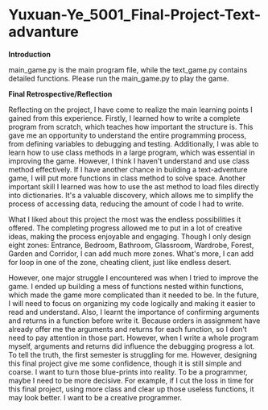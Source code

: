 # Yuxuan-Ye_5001_Final-Project-Text-advanture

**Introduction**

main_game.py is the main program file, while the text_game.py contains detailed functions. Please run the main_game.py to play the game.




**Final Retrospective/Reflection**

Reflecting on the project, I have come to realize the main learning points I gained from this experience. Firstly, I learned how to write a complete program from scratch, which teaches how important the structure is. This gave me an opportunity to understand the entire programming process, from defining variables to debugging and testing. Additionally, I was able to learn how to use class methods in a large program, which was essential in improving the game. However, I think I haven't understand and use class method effectively. If I have another chance in building a text-adventure game, I will put more functions in class method to solve space. 
Another important skill I learned was how to use the ast method to load files directly into dictionaries. It's a valuable discovery, which allows me to simplify the process of accessing data, reducing the amount of code I had to write.

What I liked about this project the most was the endless possibilities it offered. The completing progress allowed me to put in a lot of creative ideas, making the process enjoyable and engaging. Though I only design eight zones: Entrance, Bedroom, Bathroom, Glassroom, Wardrobe, Forest, Garden and Corridor, I can add much more zones. What's more, I can add for loop in one of the zone, cheating client, just like endless desert. 

However, one major struggle I encountered was when I tried to improve the game. I ended up building a mess of functions nested within functions, which made the game more complicated than it needed to be. In the future, I will need to focus on organizing my code logically and making it easier to read and understand. Also, I learnt the importance of confirming arguments and returns in a function before write it. Because orders in assignment have already offer me the arguments and returns for each function, so I don't need to pay attention in those part. However, when I write a whole program myself, arguments and returns did influence the debugging progress a lot. 
To tell the truth, the first semester is struggling for me. However, designing this final project give me some confidence, though it is still simple and coarse. I want to turn those blue-prints into reality. To be a programmer, maybe I need to be more decisive. For example, if I cut the loss in time for this final project, using more class and clear up those useless functions, it may look better. I want to be a creative programmer.

